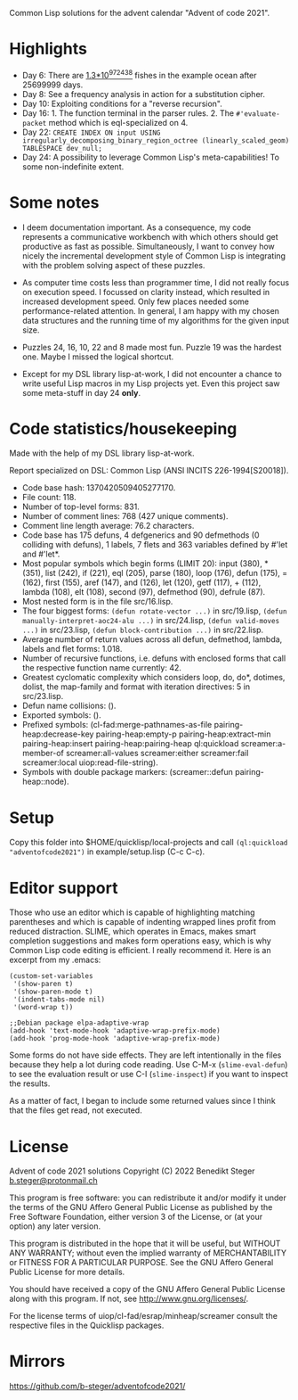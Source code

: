 
Common Lisp solutions for the advent calendar "Advent of code 2021".


# Highlights

* Day 6: There are [1.3*10<sup>972438</sup>](src/06-num-of-fishes-after-25699999-days.txt) fishes in the example ocean after 25699999 days.
* Day 8: See a frequency analysis in action for a substitution cipher.
* Day 10: Exploiting conditions for a "reverse recursion".
* Day 16: 1. The function terminal in the parser rules. 2. The ```#'evaluate-packet``` method which is eql-specialized on 4.
* Day 22: ```CREATE INDEX ON input USING irregularly_decomposing_binary_region_octree (linearly_scaled_geom) TABLESPACE dev_null;```
* Day 24: A possibility to leverage Common Lisp's meta-capabilities! To some non-indefinite extent.


# Some notes

* I deem documentation important. As a consequence, my code represents a communicative workbench with which others should get productive as fast as possible. Simultaneously, I want to convey how nicely the incremental development style of Common Lisp is integrating with the problem solving aspect of these puzzles.

* As computer time costs less than programmer time, I did not really focus on execution speed. I focussed on clarity instead, which resulted in increased development speed. Only few places needed some performance-related attention. In general, I am happy with my chosen data structures and the running time of my algorithms for the given input size.

* Puzzles 24, 16, 10, 22 and 8 made most fun. Puzzle 19 was the hardest one. Maybe I missed the logical shortcut.

* Except for my DSL library lisp-at-work, I did not encounter a chance to write useful Lisp macros in my Lisp projects yet. Even this project saw some meta-stuff in day 24 **only**.


# Code statistics/housekeeping

Made with the help of my DSL library lisp-at-work.

Report specialized on DSL: Common Lisp (ANSI INCITS 226-1994[S20018]).
* Code base hash: 1370420509405277170.
* File count: 118.
* Number of top-level forms: 831.
* Number of comment lines: 768 (427 unique comments).
* Comment line length average: 76.2 characters.
* Code base has 175 defuns, 4 defgenerics and 90 defmethods (0 colliding with defuns), 1 labels, 7 flets and 363 variables defined by #'let and #'let*.
* Most popular symbols which begin forms (LIMIT 20): input (380), * (351), list (242), if (221), eql (205), parse (180), loop (176), defun (175), = (162), first (155), aref (147), and (126), let (120), getf (117), + (112), lambda (108), elt (108), second (97), defmethod (90), defrule (87).
* Most nested form is in the file src/16.lisp.
* The four biggest forms: ```(defun rotate-vector ...)``` in src/19.lisp, ```(defun manually-interpret-aoc24-alu ...)``` in src/24.lisp, ```(defun valid-moves ...)``` in src/23.lisp, ```(defun block-contribution ...)``` in src/22.lisp.
* Average number of return values across all defun, defmethod, lambda, labels and flet forms: 1.018.
* Number of recursive functions, i.e. defuns with enclosed forms that call the respective function name currently: 42.
* Greatest cyclomatic complexity which considers loop, do, do*, dotimes, dolist, the map-family and format with iteration directives: 5 in src/23.lisp.
* Defun name collisions: ().
* Exported symbols: ().
* Prefixed symbols: (cl-fad:merge-pathnames-as-file pairing-heap:decrease-key pairing-heap:empty-p pairing-heap:extract-min pairing-heap:insert pairing-heap:pairing-heap ql:quickload screamer:a-member-of screamer:all-values screamer:either screamer:fail screamer:local uiop:read-file-string).
* Symbols with double package markers: (screamer::defun pairing-heap::node).


# Setup

Copy this folder into $HOME/quicklisp/local-projects and call ```(ql:quickload "adventofcode2021")``` in example/setup.lisp (C-c C-c).


# Editor support

Those who use an editor which is capable of highlighting matching parentheses and which is capable of indenting wrapped lines profit from reduced distraction. SLIME, which operates in Emacs, makes smart completion suggestions and makes form operations easy, which is why Common Lisp code editing is efficient. I really recommend it. Here is an excerpt from my .emacs:

```
(custom-set-variables
 '(show-paren t)
 '(show-paren-mode t)
 '(indent-tabs-mode nil)
 '(word-wrap t))

;;Debian package elpa-adaptive-wrap
(add-hook 'text-mode-hook 'adaptive-wrap-prefix-mode)
(add-hook 'prog-mode-hook 'adaptive-wrap-prefix-mode)
```

Some forms do not have side effects. They are left intentionally in the files because they help a lot during code reading. Use C-M-x (```slime-eval-defun```) to see the evaluation result or use C-I (```slime-inspect```) if you want to inspect the results.

As a matter of fact, I began to include some returned values since I think that the files get read, not executed.


# License

Advent of code 2021 solutions
Copyright (C) 2022 Benedikt Steger <b.steger@protonmail.ch>

This program is free software: you can redistribute it and/or modify it under the terms of the GNU Affero General Public License as published by the Free Software Foundation, either version 3 of the License, or (at your option) any later version.

This program is distributed in the hope that it will be useful, but WITHOUT ANY WARRANTY; without even the implied warranty of MERCHANTABILITY or FITNESS FOR A PARTICULAR PURPOSE. See the GNU Affero General Public License for more details.

You should have received a copy of the GNU Affero General Public License along with this program. If not, see <http://www.gnu.org/licenses/>.


For the license terms of uiop/cl-fad/esrap/minheap/screamer consult the respective files in the Quicklisp packages.


# Mirrors

https://github.com/b-steger/adventofcode2021/

